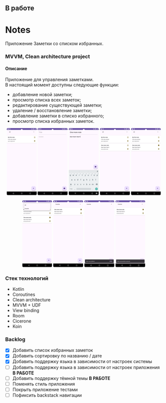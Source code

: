 ## В работе

# Notes
Приложение Заметки со списком избранных.

### MVVM, Clean architecture project

#### Описание

Приложение для управления заметками.  
В настоящий момент доступны следующие функции:
  
  - добавление новой заметки;
  - просмотр списка всех заметок;
  - редактирование существующей заметки;
  - удаление / восстановление заметки;
  - добавление заметки в списко избранного;
  - просмотр списка избранных заметок.

<p  align="center" >  
    <img src="./screenshots/Screenshot_20231220_164713.png" alt="notes_list_screen" width="19%" height="auto">
    <img src="./screenshots/Screenshot_20231220_164734.png" alt="new_note_screen" width="19%" height="auto">
    <img src="./screenshots/Screenshot_20231220_164759.png" alt="new_note_screen" width="19%" height="auto">
    <img src="./screenshots/Screenshot_20231220_164814.png" alt="notes_list_screen" width="19%" height="auto">
    <img src="./screenshots/Screenshot_20231220_164838.png" alt="notes_list_screen" width="19%" height="auto">
  </p>
  
  <p align="center"> 
    <img src="./screenshots/Screenshot_20231220_164910.png" alt="add_note_to_favorite_list" width="19%" height="auto">
    <img src="./screenshots/Screenshot_20231220_164929.png" alt="delete_note" width="19%" height="auto">
    <img src="./screenshots/Screenshot_20231220_164952.png" alt="restore_deletion" width="19%" height="auto">
    <img src="./screenshots/Screenshot_20231220_165018.png" alt="restore_deletion" width="19%" height="auto">
</p>


### Стек технологий
- Kotlin
- Coroutines
- Clean architecture
- MVVM + UDF
- View binding
- Room
- Cicerone
- Koin

### Backlog

- [x] Добавить список избранных заметок
- [x] Добавить сортировку по названию / дате
- [x] Добавить поддержку языка в зависимости от настроек системы
- [ ] Добавить поддержку языка в зависимости от настроек приложения __В РАБОТЕ__
- [ ] Добавить поддержку тёмной темы __В РАБОТЕ__
- [ ] Поменять стиль приложения
- [ ] Покрыть приложение тестами
- [ ] Пофиксить backstack навигации
